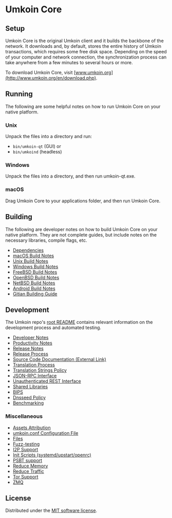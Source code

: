 Umkoin Core
=============

Setup
---------------------
Umkoin Core is the original Umkoin client and it builds the backbone of the network. It downloads and, by default, stores the entire history of Umkoin transactions, which requires some free disk space. Depending on the speed of your computer and network connection, the synchronization process can take anywhere from a few minutes to several hours or more.

To download Umkoin Core, visit [www.umkoin.org](http://www.umkoin.org/en/download.php).

Running
---------------------
The following are some helpful notes on how to run Umkoin Core on your native platform.

### Unix

Unpack the files into a directory and run:

- `bin/umkoin-qt` (GUI) or
- `bin/umkoind` (headless)

### Windows

Unpack the files into a directory, and then run umkoin-qt.exe.

### macOS

Drag Umkoin Core to your applications folder, and then run Umkoin Core.

Building
---------------------
The following are developer notes on how to build Umkoin Core on your native platform. They are not complete guides, but include notes on the necessary libraries, compile flags, etc.

- [Dependencies](dependencies.md)
- [macOS Build Notes](build-osx.md)
- [Unix Build Notes](build-unix.md)
- [Windows Build Notes](build-windows.md)
- [FreeBSD Build Notes](build-freebsd.md)
- [OpenBSD Build Notes](build-openbsd.md)
- [NetBSD Build Notes](build-netbsd.md)
- [Android Build Notes](build-android.md)
- [Gitian Building Guide](gitian-building.md)

Development
---------------------
The Umkoin repo's [root README](/README.md) contains relevant information on the development process and automated testing.

- [Developer Notes](developer-notes.md)
- [Productivity Notes](productivity.md)
- [Release Notes](release-notes.md)
- [Release Process](release-process.md)
- [Source Code Documentation (External Link)](https://doxygen.bitcoincore.org/)
- [Translation Process](translation_process.md)
- [Translation Strings Policy](translation_strings_policy.md)
- [JSON-RPC Interface](JSON-RPC-interface.md)
- [Unauthenticated REST Interface](REST-interface.md)
- [Shared Libraries](shared-libraries.md)
- [BIPS](bips.md)
- [Dnsseed Policy](dnsseed-policy.md)
- [Benchmarking](benchmarking.md)

### Miscellaneous
- [Assets Attribution](assets-attribution.md)
- [umkoin.conf Configuration File](umkoin-conf.md)
- [Files](files.md)
- [Fuzz-testing](fuzzing.md)
- [I2P Support](i2p.md)
- [Init Scripts (systemd/upstart/openrc)](init.md)
- [PSBT support](psbt.md)
- [Reduce Memory](reduce-memory.md)
- [Reduce Traffic](reduce-traffic.md)
- [Tor Support](tor.md)
- [ZMQ](zmq.md)

License
---------------------
Distributed under the [MIT software license](/COPYING).

